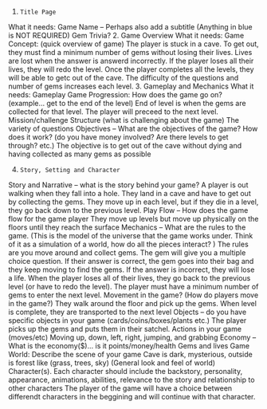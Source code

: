 1.     Title Page  
What it needs: Game Name – Perhaps also add a subtitle (Anything in blue is NOT REQUIRED) 
			Gem Trivia? 
2.     Game Overview
What it needs:   	Game Concept: (quick overview of game)
		The player is stuck in a cave. To get out, they must find a minimum number of gems without losing their lives. Lives are lost when the answer is answerd incorrectly. If the player loses all their lives, they will redo the level. Once the player completes all the levels, they will be able to getc out of the cave. The difficulty of the questions and number of gems increases each level. 
3.     Gameplay and  Mechanics
What it needs:		Gameplay
Game Progression: How does the game go on? (example… get to the end of the level) End of level is when the gems are collected for that level. The player will preceed to the next level. 
Mission/challenge Structure (what is challenging about the game)
The variety of questions 
Objectives – What are the objectives of the game? How does it work? (do you have money involved? Are there levels to get through? etc.) The objective is to get out of the cave without dying and having collected as many gems as possible 

4.     Story, Setting and Character 
Story and Narrative – what is the story behind your game? A player is out walking when they fall into a hole. They land in a cave and have to get out by collecting the gems. They move up in each level, but if they die in a level, they go back down to the previous level. 
Play Flow – How does the game flow for the game player
They move up levels but move up physically on the floors until they reach the surface 
Mechanics – What are the rules to the game. (This is the model of the universe that the game works under.  Think of it as a simulation of a world, how do all the pieces interact? )
The rules are you move around and collect gems. The gem will give you a multiple choice question. If their answer is correct, the gem goes into their bag and they keep moving to find the gems. If the answer is incorrect, they will lose a life. When the player loses all of their lives, they go back to the previous level (or have to redo the level). The player must have a minimum number of gems to enter the next level. 
Movement in the game? (How do players move in the game?)
They walk around the floor and pick up the gems. When level is complete, they are transported to the next level 
Objects – do you have specific objects in your game (cards/coins/boxes/plants etc.) The player picks up the gems and puts them in their satchel. 
				Actions in your game (moves/etc)
				Moving up, down, left, right, jumping, and grabbing 
Economy – What is the economy($)... is it points/money/health
Gems and lives 
Game World: Describe the scene of your game
Cave is dark, mysterious, outside is forest like (grass, trees, sky)
(General look and feel of world)
Character(s).  Each character should include the backstory, personality, appearance, animations, abilities, relevance to the story and relationship to other characters
The player of the game will have a choice between differendt characters in the beggining and will continue with that character. 
